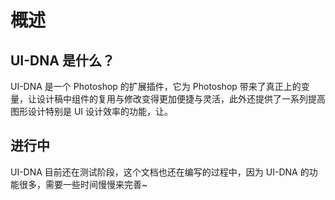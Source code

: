 # 概述


## UI-DNA 是什么？

UI-DNA 是一个 Photoshop 的扩展插件，它为 Photoshop 带来了真正上的变量，让设计稿中组件的复用与修改变得更加便捷与灵活，此外还提供了一系列提高图形设计特别是 UI 设计效率的功能，让。


## 进行中

UI-DNA 目前还在测试阶段，这个文档也还在编写的过程中，因为 UI-DNA 的功能很多，需要一些时间慢慢来完善~
